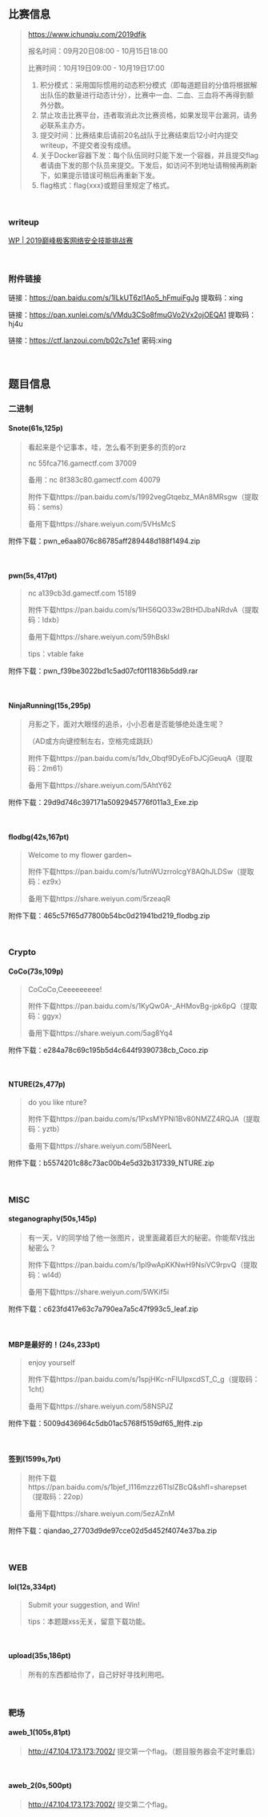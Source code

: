## 比赛信息

> https://www.ichunqiu.com/2019dfjk
>
> 报名时间：09月20日08:00 - 10月15日18:00
>
> 比赛时间：10月19日09:00 - 10月19日17:00
>
> 1. 积分模式：采用国际惯用的动态积分模式（即每道题目的分值将根据解出队伍的数量进行动态计分），比赛中一血、二血、三血将不再得到额外分数。
> 2. 禁止攻击比赛平台，违者取消此次比赛资格，如果发现平台漏洞，请务必联系主办方。
> 3. 提交时间：比赛结束后请前20名战队于比赛结束后12小时内提交writeup，不提交者没有成绩。
> 4. 关于Docker容器下发：每个队伍同时只能下发一个容器，并且提交flag者请由下发的那个队员来提交。下发后，如访问不到地址请稍候再刷新下，如果提示错误可稍后再重新下发。
> 5. flag格式：flag{xxx}或题目里规定了格式。

<br/>

### writeup

[WP | 2019巅峰极客网络安全技能挑战赛](https://mp.weixin.qq.com/s/pZPweWxgsNLHtV9YtDLkHg)

<br/>

### 附件链接

链接：https://pan.baidu.com/s/1ILkUT6zl1Ao5_hFmuiFgJg 提取码：xing

链接：https://pan.xunlei.com/s/VMdu3CSo8fmuGVo2Vx2ojOEQA1 提取码：hj4u

链接：https://ctf.lanzoui.com/b02c7s1ef 密码:xing

<br/>

## 题目信息

### 二进制

#### Snote(61s,125p)

> 看起来是个记事本，哇，怎么看不到更多的页的orz
>
> nc 55fca716.gamectf.com 37009
>
> 备用：nc 8f383c80.gamectf.com 40079
>
> 附件下载https://pan.baidu.com/s/1992vegGtqebz_MAn8MRsgw（提取码：sems）
>
> 备用下载https://share.weiyun.com/5VHsMcS

附件下载：pwn_e6aa8076c86785aff289448d188f1494.zip

<br/>

#### pwn(5s,417pt)

> nc a139cb3d.gamectf.com 15189
>
> 附件下载https://pan.baidu.com/s/1lHS6QO33w2BtHDJbaNRdvA（提取码：ldxb）
>
> 备用下载https://share.weiyun.com/59hBskl
>
> tips：vtable fake

附件下载：pwn_f39be3022bd1c5ad07cf0f11836b5dd9.rar

<br/>

#### NinjaRunning(15s,295p)

> 月影之下，面对大眼怪的追杀，小小忍者是否能够绝处逢生呢？
>
> （AD或方向键控制左右，空格完成跳跃）
>
> 附件下载https://pan.baidu.com/s/1dv_Obqf9DyEoFbJCjGeuqA（提取码：2m61）
>
> 备用下载https://share.weiyun.com/5AhtY62

附件下载：29d9d746c397171a5092945776f011a3_Exe.zip

<br/>

#### flodbg(42s,167pt)

> Welcome to my flower garden~
>
> 附件下载https://pan.baidu.com/s/1utnWUzrrolcgY8AQhJLDSw（提取码：ez9x）
>
> 备用下载https://share.weiyun.com/5rzeaqR

附件下载：465c57f65d77800b54bc0d21941bd219_flodbg.zip

<br/>

### Crypto

#### CoCo(73s,109p)

> CoCoCo,Ceeeeeeeee!
>
> 附件下载https://pan.baidu.com/s/1KyQw0A-_AHMovBg-jpk6pQ（提取码：ggyx）
>
> 备用下载https://share.weiyun.com/5ag8Yq4

附件下载：e284a78c69c195b5d4c644f9390738cb_Coco.zip

<br/>

#### NTURE(2s,477p)

> do you like nture?
>
> 附件下载https://pan.baidu.com/s/1PxsMYPNi1Bv80NMZZ4RQJA（提取码：yztb）
>
> 备用下载https://share.weiyun.com/5BNeerL

附件下载：b5574201c88c73ac00b4e5d32b317339_NTURE.zip

<br/>

### MISC

#### steganography(50s,145p)

> 有一天，V的同学给了他一张图片，说里面藏着巨大的秘密。你能帮V找出秘密么？
>
> 附件下载https://pan.baidu.com/s/1pl9wApKKNwH9NsiVC9rpvQ（提取码：wl4d）
>
> 备用下载https://share.weiyun.com/5WKif5i

附件下载：c623fd417e63c7a790ea7a5c47f993c5_leaf.zip

<br/>

#### MBP是最好的！(24s,233pt)

> enjoy yourself
>
> 附件下载https://pan.baidu.com/s/1spjHKc-nFIUIpxcdST_C_g（提取码：1cht）
>
> 备用下载https://share.weiyun.com/58NSPJZ

附件下载：5009d436964c5db01ac5768f5159df65_附件.zip

<br/>

#### 签到(1599s,7pt)

> 附件下载https://pan.baidu.com/s/1bjef_I116mzzz6TlslZBcQ&shfl=sharepset（提取码：22op）
>
> 备用下载https://share.weiyun.com/5ezAZnM

附件下载：qiandao_27703d9de97cce02d5d452f4074e37ba.zip

<br/>

### WEB

#### lol(12s,334pt)

> Submit your suggestion, and Win!
>
> tips：本题跟xss无关，留意下载功能。

<br/>

#### upload(35s,186pt)

> 所有的东西都给你了，自己好好寻找利用吧。

<br/>

### 靶场

#### aweb_1(105s,81pt)

> http://47.104.173.173:7002/ 提交第一个flag。（题目服务器会不定时重启）

<br/>

#### aweb_2(0s,500pt)

> http://47.104.173.173:7002/ 提交第二个flag。